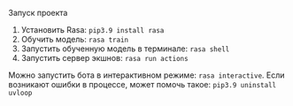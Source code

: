 Запуск проекта

1. Установить Rasa: `pip3.9 install rasa`
2. Обучить модель: `rasa train`
3. Запустить обученную модель в терминале: `rasa shell`
4. Запустить сервер экшнов: `rasa run actions`

Можно запустить бота в интерактивном режиме: `rasa interactive`. Если возникают ошибки в процессе,
может помочь такое: `pip3.9 uninstall uvloop`
